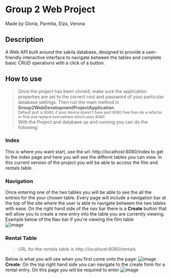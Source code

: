 # Group 2 Web Project
Made by Gloria, Parmita, Elza, Verona

## Description
A Web API built around the sakila database, designed to provide a user-friendly interactive interface to navigate between the tables and complete basic CRUD operations with a click of a button. 

## How to use 
> Once the project has been cloned, make sure the application properties are set to the correct root and password of your particular database settings. Then run the main method in **Group2WebDevelopmentProjectApplication**. <br>
<sup>Default port is 8080, if your device doesn't have port 8080 free then do a refactor or find and replace everywhere which uses 8080</sup><br>
With the Project and database up and running you can do the following:

### Index
This is where you want start, use the url: http://localhost:8080/index to get to the index page and here you will see the differnt tables you can view. In this current version of the project you will be able to access the film and rentals table.

### Navigation 
Once entering one of the two tables you will be able to see the all the entries for the your chosen table. Every page will include a navigation bar at the top of the site where the user is able to navigate between the two tables with ease. On the right hand side of the nav bar there is a **Create** button that will allow you to create a new entry into the table you are currently viewing. <br>
Example below of the Nav bar if you're viewing the film table<br>
![image](https://user-images.githubusercontent.com/21173813/222468405-7bb241a2-bb0d-4e12-9289-d73a4608a2b3.png)

### Rental Table 
> URL for the rentals table is http://localhost:8080/rentals

Below is what you will see when you first come onto the page: 
![image](https://user-images.githubusercontent.com/21173813/222469150-4821fb6f-3567-449f-811c-cf317c8341fd.png)
**Create**: On the top right hand side you can navigate to the create form for a rental entry. On this page you will be required to enter 
![image](https://user-images.githubusercontent.com/21173813/222469489-14a07192-9597-4bcb-a52c-4acaa8e5560c.png)
